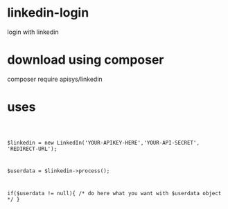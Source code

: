 # linkedin-login
login with linkedin 
# download using composer
composer require apisys/linkedin
# uses

<code>
  
 $linkedin = new LinkedIn('YOUR-APIKEY-HERE','YOUR-API-SECRET', 'REDIRECT-URL');
 
 $userdata = $linkedin->process();
 
 if($userdata != null){
    /*
    do here what you want with $userdata object
    */
 }
